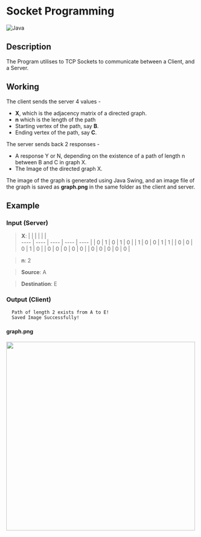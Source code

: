
# Socket Programming
<img alt="Java" src="https://img.shields.io/badge/java-%23ED8B00.svg?style=for-the-badge&logo=java&logoColor=white"/>

## Description
The Program utilises to TCP Sockets to communicate between a Client, and a Server. 

## Working
The client sends the server 4 values - 
- **X**, which is the adjacency matrix of a directed graph.
- **n** which is the length of the path
- Starting vertex of the path, say **B**.
- Ending vertex of the path, say **C**.

The server sends back 2 responses - 
- A response Y or N, depending on the existence of a path of length n between B and C in graph X.
- The Image of the directed graph X.

The image of the graph is generated using Java Swing, and an image file of the graph is saved as **graph.png** in the same folder as the client and server. 

## Example
### Input (Server)
>  **X**:
> |   |   |   |   |   |  
> ---- | ---- | ---- | ---- | ---- | 
> | 0 | 1 | 0 | 1 | 0 |
> | 1 | 0 | 0 | 1 | 1 |
> | 0 | 0 | 0 | 1 | 0 |
> | 0 | 0 | 0 | 0 | 0 |
> | 0 | 0 | 0 | 0 | 0 |

> **n**: 2

> **Source**: A

> **Destination**: E

### Output (Client)

```bash
  Path of length 2 exists from A to E!
  Saved Image Successfully!
```
#### graph.png
<img src="https://raw.githubusercontent.com/kirtiksingh/WebSocket-Programming/master/graph.png" width="500px"/>




